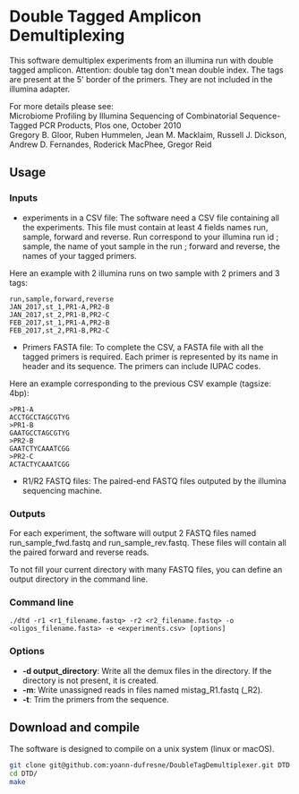 # Double Tagged Amplicon Demultiplexing

This software demultiplex experiments from an illumina run with double tagged amplicon. 
Attention: double tag don't mean double index.
The tags are present at the 5' border of the primers. They are not included in the illumina adapter.  
  
For more details please see:  
Microbiome Profiling by Illumina Sequencing of Combinatorial Sequence-Tagged PCR Products, Plos one, October 2010  
Gregory B. Gloor, Ruben Hummelen, Jean M. Macklaim, Russell J. Dickson, Andrew D. Fernandes, Roderick MacPhee, Gregor Reid  


## Usage

### Inputs

* experiments in a CSV file: The software need a CSV file containing all the experiments. This file must contain at least 4 fields names run, sample, forward and reverse. Run correspond to your illumina run id ; sample, the name of yout sample in the run ; forward and reverse, the names of your tagged primers.  
  
Here an example with 2 illumina runs on two sample with 2 primers and 3 tags:  

    run,sample,forward,reverse
    JAN_2017,st_1,PR1-A,PR2-B
    JAN_2017,st_2,PR1-B,PR2-C
    FEB_2017,st_1,PR1-A,PR2-B
    FEB_2017,st_2,PR1-B,PR2-C

* Primers FASTA file: To complete the CSV, a FASTA file with all the tagged primers is required. Each primer is represented by its name in header and its sequence. The primers can include IUPAC codes.  
  
Here an example corresponding to the previous CSV example (tagsize: 4bp):  

    >PR1-A
    ACCTGCCTAGCGTYG
    >PR1-B
    GAATGCCTAGCGTYG
    >PR2-B
    GAATCTYCAAATCGG
    >PR2-C
    ACTACTYCAAATCGG

* R1/R2 FASTQ files: The paired-end FASTQ files outputed by the illumina sequencing machine.

### Outputs

For each experiment, the software will output 2 FASTQ files named run_sample_fwd.fastq and run_sample_rev.fastq. These files will contain all the paired forward and reverse reads.  
  
To not fill your current directory with many FASTQ files, you can define an output directory in the command line.

### Command line

    ./dtd -r1 <r1_filename.fastq> -r2 <r2_filename.fastq> -o <oligos_filename.fasta> -e <experiments.csv> [options]

### Options

* **-d output_directory**: Write all the demux files in the directory. If the directory is not present, it is created.
* **-m**: Write unassigned reads in files named mistag_R1.fastq (_R2).
* **-t**: Trim the primers from the sequence.

## Download and compile

The software is designed to compile on a unix system (linux or macOS).  

```bash
git clone git@github.com:yoann-dufresne/DoubleTagDemultiplexer.git DTD  
cd DTD/  
make  
```

